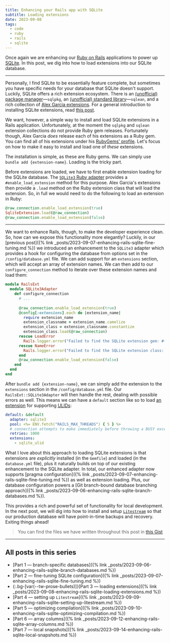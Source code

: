 ```yaml
---
title: Enhancing your Rails app with SQLite
subtitle: Loading extensions
date: 2023-09-08
tags:
  - code
  - ruby
  - rails
  - sqlite
---
```


Once again we are enhancing our [Ruby on Rails](https://rubyonrails.org) applications to power up [SQLite](https://www.sqlite.org/index.html). In this post, we dig into how to load extensions into our SQLite database.

<!--/summary-->

- - -

Personally, I find SQLite to be essentially feature complete, but sometimes you have specific needs for your database that SQLite doesn't support. Luckily, SQLite offers a rich extension ecosystem. There is an [(unofficial) package manager](https://sqlpkg.org)—`sqlpkg`, an [(unofficial) standard library](https://github.com/nalgeon/sqlean)—`sqlean`, and a rich collection of [Alex Garcia extensions](https://github.com/asg017/sqlite-ecosystem). For a general introduction to installing SQLite extensions, read [this post](https://antonz.org/install-sqlite-extension/).

We want, however, a simple way to install and load SQLite extensions in a Rails application. Unfortunately, at the moment the `sqlpkg` and `sqlean` extension collections do not provide Ruby gem releases. Fortunately though, Alex Garcia _does_ release each of his extensions as a Ruby gem. You can find all of his extensions under his [RubyGems' profile](https://rubygems.org/profiles/asg017). Let's focus on how to make it easy to install and load one of _these_ extensions.

The installation is simple, as these are Ruby gems. We can simply use `bundle add {extension-name}`. Loading is the tricky part.

Before extensions are loaded, we have to first enable extension loading for the SQLite database. The [`SQLite3` Ruby adapter](https://github.com/sparklemotion/sqlite3-ruby) provides a `#enable_load_extension` method for this purpose. Alex Garcia's extensions then provide a `.load` method on the Ruby extension class that will load the extension. So, in full we would need to do the following to load an extension in Ruby:

```ruby
@raw_connection.enable_load_extension(true)
SqliteExtension.load(@raw_connection)
@raw_connection.enable_load_extension(false)
```

- - -

We want to enhance Rails, though, to make the developer experience clean. So, how can we expose this functionality more elegantly? Luckily, in our [previous post]({% link _posts/2023-09-07-enhancing-rails-sqlite-fine-tuning.md %}) we introduced an enhancement to the `SQLite3` adapter which provides a hook for configuring the database from options set in the `/config/database.yml` file. We can add support for an `extensions` section, which will accept an array of extension names. We can then add to our `configure_connection` method to iterate over these extension names and load them:

```ruby
module RailsExt
  module SQLite3Adapter
    def configure_connection
      # ...
      
      @raw_connection.enable_load_extension(true)
      @config[:extensions].each do |extension_name|
        require extension_name
        extension_classname = extension_name.camelize
        extension_class = extension_classname.constantize
        extension_class.load(@raw_connection)
      rescue LoadError
        Rails.logger.error("Failed to find the SQLite extension gem: #{extension_name}. Skipping...")
      rescue NameError
        Rails.logger.error("Failed to find the SQLite extension class: #{extension_classname}. Skipping...")
      end
      @raw_connection.enable_load_extension(false)
    end
  end
end
```

After `bundle add {extension-name}`, we can simply add the extension to the `extensions` section in the `/config/database.yml` file. Our `RailsExt::SQLite3Adapter` will then handle the rest, dealing with possible errors as well. This means we can have a `default` section like so to load [an extension](https://github.com/asg017/sqlite-ulid) for supporting [<abbr title="Universally Unique Lexicographically Sortable Identifiers">ULIDs</abbr>](https://github.com/ulid/spec):

```yaml
default: &default
  adapter: sqlite3
  pool: <%= ENV.fetch("RAILS_MAX_THREADS") { 5 } %>
  # connection attempts to make immediately before throwing a BUSY exception
  retries: 1000
  extensions:
    - sqlite_ulid
```

What I love about this approach to loading SQLite extensions is that extensions are _explicitly_ installed (in the `Gemfile`) and loaded (in the `database.yml` file), plus it naturally builds on top of our existing enhancement to the SQLite adapter. In total, our enhanced adapter now supports [pragma configuration]({% link _posts/2023-09-07-enhancing-rails-sqlite-fine-tuning.md %}) as well as extension loading. Plus, our database configuration powers a [Git branch-bound database branching approach]({% link _posts/2023-09-06-enhancing-rails-sqlite-branch-databases.md %}).

This provides a rich and powerful set of functionality for local development. In the next post, we will dig into how to install and setup [`Litestream`](https://litestream.io) so that our production database will have point-in-time backups and recovery. Exiting things ahead!

> You can find the files we have written throughout this post in [this Gist](https://gist.github.com/fractaledmind/3565e12db7e59ab46f839025d26b5715/266030cb6053f05f234509c39fd07ed3d59f09c0)


- - -

## All posts in this series

* [Part 1 — branch-specific databases]({% link _posts/2023-09-06-enhancing-rails-sqlite-branch-databases.md %})
* [Part 2 — fine-tuning SQLite configuration]({% link _posts/2023-09-07-enhancing-rails-sqlite-fine-tuning.md %})
* {:.bg-[var(--tw-prose-bullets)]}[Part 3 — loading extensions]({% link _posts/2023-09-08-enhancing-rails-sqlite-loading-extensions.md %})
* [Part 4 — setting up `Litestream`]({% link _posts/2023-09-09-enhancing-rails-sqlite-setting-up-litestream.md %})
* [Part 5 — optimizing compilation]({% link _posts/2023-09-10-enhancing-rails-sqlite-optimizing-compilation.md %})
* [Part 6 — array columns]({% link _posts/2023-09-12-enhancing-rails-sqlite-array-columns.md %})
* [Part 7 — local snapshots]({% link _posts/2023-09-14-enhancing-rails-sqlite-local-snapshots.md %})
